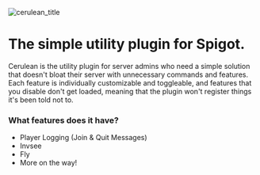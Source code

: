 ![cerulean_title](https://user-images.githubusercontent.com/56521463/178836056-e0d396a7-de72-4c14-b856-66587aba2e47.png)
# The simple utility plugin for Spigot.

Cerulean is the utility plugin for server admins who need a simple solution that doesn't bloat their server with unnecessary commands and features. Each feature is individually customizable and toggleable, and features that you disable don't get loaded, meaning that the plugin won't register things it's been told not to.

### What features does it have?
- Player Logging (Join & Quit Messages)
- Invsee
- Fly
- More on the way!
